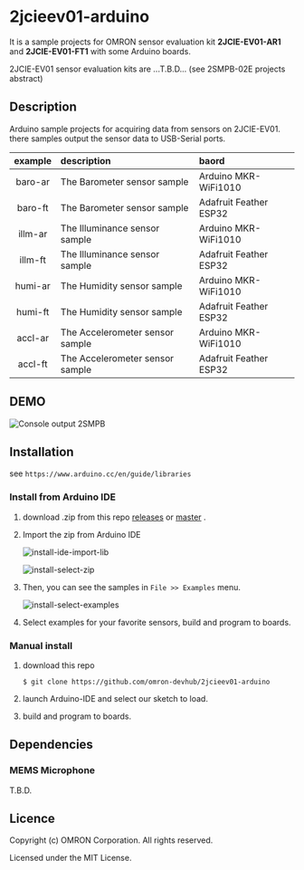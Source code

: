 # 2jcieev01-arduino
It is a sample projects for OMRON sensor evaluation kit **2JCIE-EV01-AR1** and
**2JCIE-EV01-FT1** with some Arduino boards.

2JCIE-EV01 sensor evaluation kits are ...T.B.D...
(see 2SMPB-02E projects abstract)

## Description
Arduino sample projects for acquiring data from sensors on 2JCIE-EV01.
there samples output the sensor data to USB-Serial ports.

| example | description                     | baord |
|:-------:|:--------------------------------|:-----------------------|
| baro-ar | The Barometer sensor sample     | Arduino MKR-WiFi1010   |
| baro-ft | The Barometer sensor sample     | Adafruit Feather ESP32 |
| illm-ar | The Illuminance sensor sample   | Arduino MKR-WiFi1010   |
| illm-ft | The Illuminance sensor sample   | Adafruit Feather ESP32 |
| humi-ar | The Humidity sensor sample      | Arduino MKR-WiFi1010   |
| humi-ft | The Humidity sensor sample      | Adafruit Feather ESP32 |
| accl-ar | The Accelerometer sensor sample | Arduino MKR-WiFi1010   |
| accl-ft | The Accelerometer sensor sample | Adafruit Feather ESP32 |

## DEMO

![Console output 2SMPB](Graph_2SMPB.png)

## Installation
see `https://www.arduino.cc/en/guide/libraries`

### Install from Arduino IDE
1. download .zip from this repo [releases](releases)
    or [master](archive/master.zip) .
2. Import the zip from Arduino IDE

    ![install-ide-import-lib](https://user-images.githubusercontent.com/48547675/55043017-9a34e980-5077-11e9-885d-03f9f82e3491.JPG)

    ![install-select-zip](https://user-images.githubusercontent.com/48547675/55043034-a7ea6f00-5077-11e9-99d5-26423fb652b5.JPG)

3. Then, you can see the samples in `File >> Examples` menu.

    ![install-select-examples](https://user-images.githubusercontent.com/48547675/55043028-a28d2480-5077-11e9-8365-6745cda417ff.JPG)

4. Select examples for your favorite sensors, build and program to boards.

### Manual install
1. download this repo

    ```shell
    $ git clone https://github.com/omron-devhub/2jcieev01-arduino
    ```

2. launch Arduino-IDE and select our sketch to load.
3. build and program to boards.


## Dependencies
### MEMS Microphone
T.B.D.

## Licence
Copyright (c) OMRON Corporation. All rights reserved.

Licensed under the MIT License.

